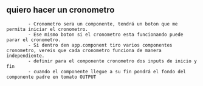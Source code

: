 ## quiero hacer un cronometro

            - Cronometro sera un componente, tendrá un boton que me permita iniciar el cronometro.
            - Ese mismo boton si el cronometro esta funcionando puede parar el cronometro.
            - Si dentro den app.component tiro varios componentes cronometro, vereis que cada cronometro funciona de manera independiente.
            - definir para el componente cronometro dos inputs de inicio y fin
            - cuando el componente llegue a su fin pondrá el fondo del componente padre en tomato OUTPUT